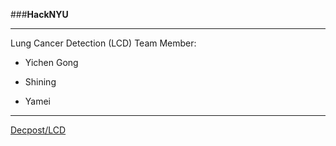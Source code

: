 ###**HackNYU**
___
Lung Cancer Detection (LCD)
Team Member:
* Yichen Gong
- Shining
+ Yamei
___
[Decpost/LCD](https://devpost.com/software/lung-cancer-detection-using-deep-learning)
